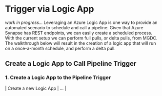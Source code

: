 # Trigger via Logic App
*work in progress...*
Leveraging an Azure Logic App is one way to provide an automated scenario to schedule and call a pipeline.  Given that Azure Synapse has REST endpoints, we can easily create a scheduled process. With the current setup we can perform full pulls, or delta pulls, from MGDC.  The walkthrough below will result in the creation of a logic app that will run on a once-a-month schedule, and perform a delta pull.
## Create a Logic App to Call Pipeline Trigger
### 1. Create a Logic App to the Pipeline Trigger
| Create a new Logic App | ... |